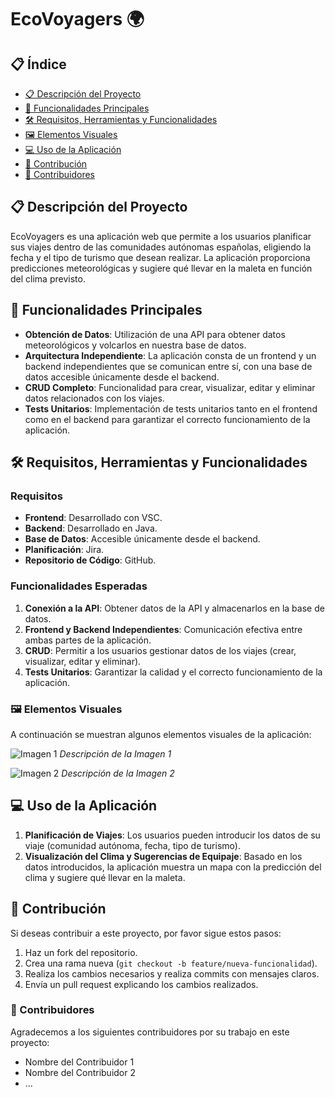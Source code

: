 # EcoVoyagers 🌍

## 📋 Índice

- [📋 Descripción del Proyecto](#-descripción-del-proyecto)
- [🚀 Funcionalidades Principales](#-funcionalidades-principales)
- [🛠️ Requisitos, Herramientas y Funcionalidades](#️-requisitos-herramientas-y-funcionalidades)
- [🖼️ Elementos Visuales](#elementos-visuales)
- [💻 Uso de la Aplicación](#-uso-de-la-aplicación)
- [🔧 Contribución](#-contribución)
- [👥 Contribuidores](#-contribuidores)

## 📋 Descripción del Proyecto

EcoVoyagers es una aplicación web que permite a los usuarios planificar sus viajes dentro de las comunidades autónomas españolas, eligiendo la fecha y el tipo de turismo que desean realizar. La aplicación proporciona predicciones meteorológicas y sugiere qué llevar en la maleta en función del clima previsto.

## 🚀 Funcionalidades Principales

- **Obtención de Datos**: Utilización de una API para obtener datos meteorológicos y volcarlos en nuestra base de datos.
- **Arquitectura Independiente**: La aplicación consta de un frontend y un backend independientes que se comunican entre sí, con una base de datos accesible únicamente desde el backend.
- **CRUD Completo**: Funcionalidad para crear, visualizar, editar y eliminar datos relacionados con los viajes.
- **Tests Unitarios**: Implementación de tests unitarios tanto en el frontend como en el backend para garantizar el correcto funcionamiento de la aplicación.

## 🛠️ Requisitos, Herramientas y Funcionalidades

### Requisitos
- **Frontend**: Desarrollado con VSC.
- **Backend**: Desarrollado en Java.
- **Base de Datos**: Accesible únicamente desde el backend.
- **Planificación**: Jira.
- **Repositorio de Código**: GitHub.

### Funcionalidades Esperadas
1. **Conexión a la API**: Obtener datos de la API y almacenarlos en la base de datos.
2. **Frontend y Backend Independientes**: Comunicación efectiva entre ambas partes de la aplicación.
3. **CRUD**: Permitir a los usuarios gestionar datos de los viajes (crear, visualizar, editar y eliminar).
4. **Tests Unitarios**: Garantizar la calidad y el correcto funcionamiento de la aplicación.


### 🖼️ Elementos Visuales

A continuación se muestran algunos elementos visuales de la aplicación:

![Imagen 1](url_a_imagen1)
_Descripción de la Imagen 1_

![Imagen 2](url_a_imagen2)
_Descripción de la Imagen 2_

## 💻 Uso de la Aplicación

1. **Planificación de Viajes**: Los usuarios pueden introducir los datos de su viaje (comunidad autónoma, fecha, tipo de turismo).
2. **Visualización del Clima y Sugerencias de Equipaje**: Basado en los datos introducidos, la aplicación muestra un mapa con la predicción del clima y sugiere qué llevar en la maleta.

## 🔧 Contribución

Si deseas contribuir a este proyecto, por favor sigue estos pasos:
1. Haz un fork del repositorio.
2. Crea una rama nueva (`git checkout -b feature/nueva-funcionalidad`).
3. Realiza los cambios necesarios y realiza commits con mensajes claros.
4. Envía un pull request explicando los cambios realizados.

### 👥 Contribuidores

Agradecemos a los siguientes contribuidores por su trabajo en este proyecto:
- Nombre del Contribuidor 1
- Nombre del Contribuidor 2
- ...

